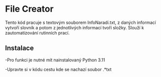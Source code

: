 # File Creator

Tento kód pracuje s textovým souborem InfoNaradi.txt, z daných informací vytvoří slovník a potom z jednotlivých informací tvoří složky. Slouží k zautomatizování rutinních prací.

## Instalace
-Pro funkci je nutné mít nainstalovaný Python 3.11

-Upravte si v kódu cestu kde se nachazí soubor .*txt
